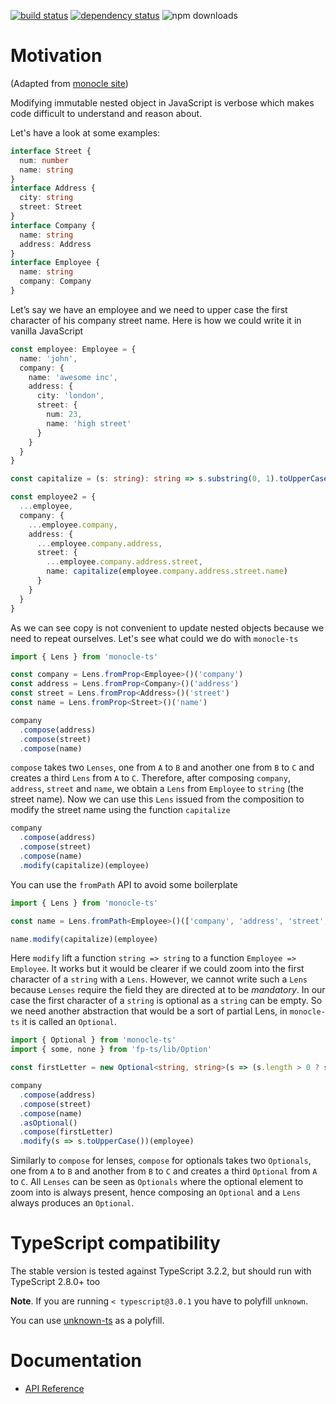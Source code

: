 [![build status](https://img.shields.io/travis/gcanti/monocle-ts/master.svg?style=flat-square)](https://travis-ci.org/gcanti/monocle-ts)
[![dependency status](https://img.shields.io/david/gcanti/monocle-ts.svg?style=flat-square)](https://david-dm.org/gcanti/monocle-ts)
![npm downloads](https://img.shields.io/npm/dm/monocle-ts.svg)

# Motivation

(Adapted from [monocle site](http://julien-truffaut.github.io/Monocle/))

Modifying immutable nested object in JavaScript is verbose which makes code difficult to understand and reason about.

Let's have a look at some examples:

```ts
interface Street {
  num: number
  name: string
}
interface Address {
  city: string
  street: Street
}
interface Company {
  name: string
  address: Address
}
interface Employee {
  name: string
  company: Company
}
```

Let’s say we have an employee and we need to upper case the first character of his company street name. Here is how we
could write it in vanilla JavaScript

```ts
const employee: Employee = {
  name: 'john',
  company: {
    name: 'awesome inc',
    address: {
      city: 'london',
      street: {
        num: 23,
        name: 'high street'
      }
    }
  }
}

const capitalize = (s: string): string => s.substring(0, 1).toUpperCase() + s.substring(1)

const employee2 = {
  ...employee,
  company: {
    ...employee.company,
    address: {
      ...employee.company.address,
      street: {
        ...employee.company.address.street,
        name: capitalize(employee.company.address.street.name)
      }
    }
  }
}
```

As we can see copy is not convenient to update nested objects because we need to repeat ourselves. Let's see what could
we do with `monocle-ts`

```ts
import { Lens } from 'monocle-ts'

const company = Lens.fromProp<Employee>()('company')
const address = Lens.fromProp<Company>()('address')
const street = Lens.fromProp<Address>()('street')
const name = Lens.fromProp<Street>()('name')

company
  .compose(address)
  .compose(street)
  .compose(name)
```

`compose` takes two `Lenses`, one from `A` to `B` and another one from `B` to `C` and creates a third `Lens` from `A` to
`C`. Therefore, after composing `company`, `address`, `street` and `name`, we obtain a `Lens` from `Employee` to
`string` (the street name). Now we can use this `Lens` issued from the composition to modify the street name using the
function `capitalize`

```ts
company
  .compose(address)
  .compose(street)
  .compose(name)
  .modify(capitalize)(employee)
```

You can use the `fromPath` API to avoid some boilerplate

```ts
import { Lens } from 'monocle-ts'

const name = Lens.fromPath<Employee>()(['company', 'address', 'street', 'name'])

name.modify(capitalize)(employee)
```

Here `modify` lift a function `string => string` to a function `Employee => Employee`. It works but it would be clearer
if we could zoom into the first character of a `string` with a `Lens`. However, we cannot write such a `Lens` because
`Lenses` require the field they are directed at to be _mandatory_. In our case the first character of a `string` is
optional as a `string` can be empty. So we need another abstraction that would be a sort of partial Lens, in
`monocle-ts` it is called an `Optional`.

```ts
import { Optional } from 'monocle-ts'
import { some, none } from 'fp-ts/lib/Option'

const firstLetter = new Optional<string, string>(s => (s.length > 0 ? some(s[0]) : none), a => s => a + s.substring(1))

company
  .compose(address)
  .compose(street)
  .compose(name)
  .asOptional()
  .compose(firstLetter)
  .modify(s => s.toUpperCase())(employee)
```

Similarly to `compose` for lenses, `compose` for optionals takes two `Optionals`, one from `A` to `B` and another from
`B` to `C` and creates a third `Optional` from `A` to `C`. All `Lenses` can be seen as `Optionals` where the optional
element to zoom into is always present, hence composing an `Optional` and a `Lens` always produces an `Optional`.

# TypeScript compatibility

The stable version is tested against TypeScript 3.2.2, but should run with TypeScript 2.8.0+ too

**Note**. If you are running `< typescript@3.0.1` you have to polyfill `unknown`.

You can use [unknown-ts](https://github.com/gcanti/unknown-ts) as a polyfill.

# Documentation

- [API Reference](https://gcanti.github.io/monocle-ts/)
